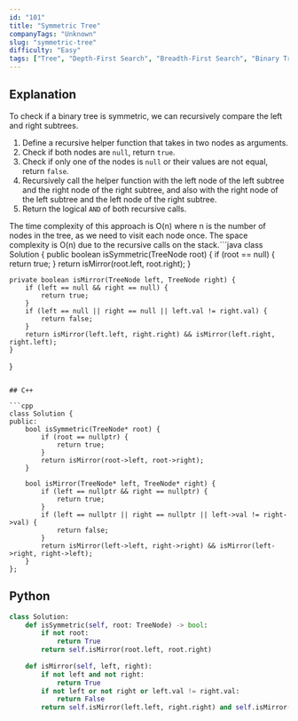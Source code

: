 ```yaml
---
id: "101"
title: "Symmetric Tree"
companyTags: "Unknown"
slug: "symmetric-tree"
difficulty: "Easy"
tags: ["Tree", "Depth-First Search", "Breadth-First Search", "Binary Tree"]
---
```


## Explanation

To check if a binary tree is symmetric, we can recursively compare the left and right subtrees. 

1. Define a recursive helper function that takes in two nodes as arguments.
2. Check if both nodes are `null`, return `true`.
3. Check if only one of the nodes is `null` or their values are not equal, return `false`.
4. Recursively call the helper function with the left node of the left subtree and the right node of the right subtree, and also with the right node of the left subtree and the left node of the right subtree.
5. Return the logical `AND` of both recursive calls.

The time complexity of this approach is O(n) where n is the number of nodes in the tree, as we need to visit each node once. The space complexity is O(n) due to the recursive calls on the stack.```java
class Solution {
    public boolean isSymmetric(TreeNode root) {
        if (root == null) {
            return true;
        }
        return isMirror(root.left, root.right);
    }
    
    private boolean isMirror(TreeNode left, TreeNode right) {
        if (left == null && right == null) {
            return true;
        }
        if (left == null || right == null || left.val != right.val) {
            return false;
        }
        return isMirror(left.left, right.right) && isMirror(left.right, right.left);
    }
}
```

## C++

```cpp
class Solution {
public:
    bool isSymmetric(TreeNode* root) {
        if (root == nullptr) {
            return true;
        }
        return isMirror(root->left, root->right);
    }
    
    bool isMirror(TreeNode* left, TreeNode* right) {
        if (left == nullptr && right == nullptr) {
            return true;
        }
        if (left == nullptr || right == nullptr || left->val != right->val) {
            return false;
        }
        return isMirror(left->left, right->right) && isMirror(left->right, right->left);
    }
};
```

## Python

```python
class Solution:
    def isSymmetric(self, root: TreeNode) -> bool:
        if not root:
            return True
        return self.isMirror(root.left, root.right)
    
    def isMirror(self, left, right):
        if not left and not right:
            return True
        if not left or not right or left.val != right.val:
            return False
        return self.isMirror(left.left, right.right) and self.isMirror(left.right, right.left)
```